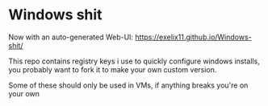 # Windows shit

Now with an auto-generated Web-UI: https://exelix11.github.io/Windows-shit/ 

This repo contains registry keys i use to quickly configure windows installs, you probably want to fork it to make your own custom version.

Some of these should only be used in VMs, if anything breaks you're on your own
